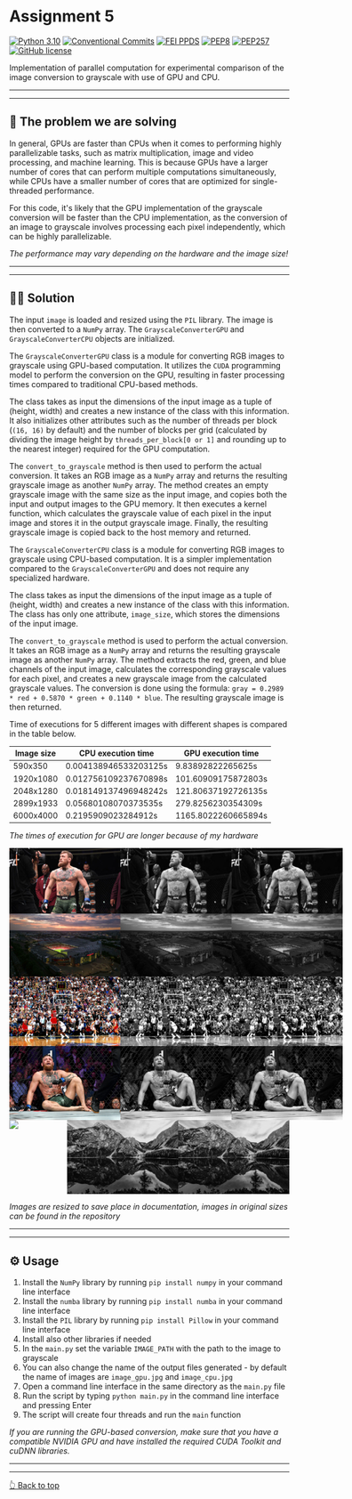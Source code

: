 # Assignment 5

[![Python 3.10](https://img.shields.io/badge/Python-3.10-blue.svg)](https://www.python.org/downloads/release/python-3100/)
[![Conventional Commits](https://img.shields.io/badge/Conventional%20Commits-1.0.0-blue.svg)](https://conventionalcommits.org)
[![FEI PPDS](https://img.shields.io/badge/fei.ppds-1.2.1-blue.svg)](https://pypi.org/project/fei.ppds/)
[![PEP8](https://img.shields.io/badge/Code%20Style-PEP8-orange.svg)](https://www.python.org/dev/peps/pep-0008/)
[![PEP257](https://img.shields.io/badge/Doctsring%20Conventions-PEP257-orange.svg)](https://www.python.org/dev/peps/pep-0008/)
[![GitHub license](https://img.shields.io/badge/License-MIT-green.svg)](https://github.com/SamuelHancak/Hancak_102932D_feippds/blob/01/LICENSE)

Implementation of parallel computation for experimental comparison of the image conversion to grayscale with use of GPU
and CPU.
<hr>
<hr>

## 🔬 The problem we are solving

In general, GPUs are faster than CPUs when it comes to performing highly parallelizable tasks, such as matrix
multiplication, image and video processing, and machine learning. This is because GPUs have a larger number of cores
that can perform multiple computations simultaneously, while CPUs have a smaller number of cores that are optimized for
single-threaded performance.

For this code, it's likely that the GPU implementation of the grayscale conversion will
be faster than the CPU implementation, as the conversion of an image to grayscale involves processing each pixel
independently, which can be highly parallelizable.

*The performance may vary depending on the hardware and the image size!*
<hr>
<hr>

## 🧑‍💻 Solution

The input `image` is loaded and resized using the `PIL` library. The image is then converted to a `NumPy` array. The
`GrayscaleConverterGPU` and `GrayscaleConverterCPU` objects are initialized.

The `GrayscaleConverterGPU` class is a module for converting RGB images to grayscale using GPU-based computation. It
utilizes the `CUDA` programming model to perform the conversion on the GPU, resulting in faster processing times
compared
to traditional CPU-based methods.

The class takes as input the dimensions of the input image as a tuple of (height, width) and creates a new instance of
the class with this information. It also initializes other attributes such as the number of threads per
block (`(16, 16)` by default) and the number of blocks per grid (calculated by dividing the image height
by `threads_per_block[0 or 1]` and rounding up to the nearest integer) required for the GPU computation.

The `convert_to_grayscale` method is then used to perform the actual conversion. It takes an RGB image as a `NumPy`
array
and returns the resulting grayscale image as another `NumPy` array. The method creates an empty grayscale image with the
same size as the input image, and copies both the input and output images to the GPU memory. It then executes a kernel
function, which calculates the grayscale value of each pixel in the input image and stores it in the output grayscale
image. Finally, the resulting grayscale image is copied back to the host memory and returned.

The `GrayscaleConverterCPU` class is a module for converting RGB images to grayscale using CPU-based computation. It is
a
simpler implementation compared to the `GrayscaleConverterGPU` and does not require any specialized hardware.

The class takes as input the dimensions of the input image as a tuple of (height, width) and creates a new instance of
the class with this information. The class has only one attribute, `image_size`, which stores the dimensions of the
input image.

The `convert_to_grayscale` method is used to perform the actual conversion. It takes an RGB image as a `NumPy` array and
returns the resulting grayscale image as another `NumPy` array. The method extracts the red, green, and blue channels of
the input image, calculates the corresponding grayscale values for each pixel, and creates a new grayscale image from
the calculated grayscale values. The conversion is done using the formula:
`gray = 0.2989 * red + 0.5870 * green + 0.1140 * blue`.
The resulting grayscale image is then returned.

Time of executions for 5 different images with different shapes is compared in the table below.

| Image size | CPU execution time    | GPU execution time  |
|------------|-----------------------|---------------------|
| 590x350    | 0.004138946533203125s | 9.83892822265625s   |
| 1920x1080  | 0.012756109237670898s | 101.60909175872803s |
| 2048x1280  | 0.018149137496948242s | 121.80637192726135s |
| 2899x1933  | 0.05680108070373535s  | 279.8256230354309s  |
| 6000x4000  | 0.2195909023284912s   | 1165.8022260665894s |

*The times of execution for GPU are longer because of my hardware*

<div style="display: flex">
    <img src="image590x350.jpg" width="200" />
    <img src="image_cpu590x350.jpg" width="200"/>
    <img src="image_gpu590x350.jpg" width="200"/>
</div>
<div style="display: flex">
    <img src="image1920x1080.jpeg" width="200"/>
    <img src="image_cpu1920x1080.jpg" width="200"/>
    <img src="image_gpu1920x1080.jpg" width="200"/>
</div>
<div style="display: flex">
    <img src="image2048x1280.jpg" width="200"/>
    <img src="image_cpu2048x1280.jpg" width="200"/>
    <img src="image_gpu2048x1280.jpg" width="200"/>
</div>
<div style="display: flex">
    <img src="image2899x1933.jpeg" width="200"/>
    <img src="image_cpu2899x1933.jpg" width="200"/>
    <img src="image_gpu2899x1933.jpg" width="200"/>
</div>
<div style="display: flex">
    <img src="image6000x4000.jpeg" width="200"/>
    <img src="image_cpu6000x4000.jpg" width="200"/>
    <img src="image_gpu6000x4000.jpg" width="200"/>
</div>

*Images are resized to save place in documentation, images in original sizes can be found in the repository*

<hr>
<hr>

## ⚙️ Usage

1. Install the `NumPy` library by running `pip install numpy` in your command line interface
2. Install the `numba` library by running `pip install numba` in your command line interface
3. Install the `PIL` library by running `pip install Pillow` in your command line interface
4. Install also other libraries if needed
5. In the `main.py` set the variable `IMAGE_PATH` with the path to the image to grayscale
6. You can also change the name of the output files generated - by default the name of images are `image_gpu.jpg`
   and `image_cpu.jpg`
7. Open a command line interface in the same directory as the `main.py` file
8. Run the script by typing `python main.py` in the command line interface and pressing Enter
9. The script will create four threads and run the `main` function

*If you are running the GPU-based conversion, make sure that you have a compatible NVIDIA GPU and have installed the
required CUDA Toolkit and cuDNN libraries.*
<hr>
<hr>

[👆 Back to top](#assignment-5)
